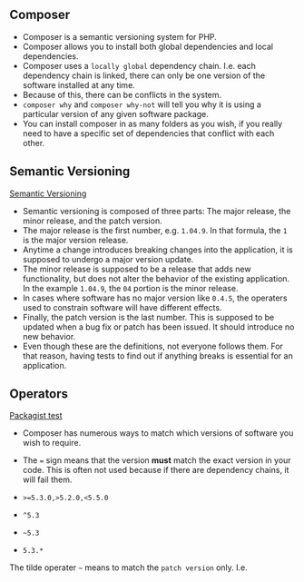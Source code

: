 ## Composer

- Composer is a semantic versioning system for PHP.
- Composer allows you to install both global dependencies and local dependencies.
- Composer uses a `locally global` dependency chain.  I.e. each dependency chain is linked, there can only be one version of the software installed at any time.
- Because of this, there can be conflicts in the system.
- `composer why` and `composer why-not` will tell you why it is using a particular version of any given software package. 
- You can install composer in as many folders as you wish, if you really need to have a specific set of dependencies that conflict with each other. 

## Semantic Versioning

[Semantic Versioning](http://www.semver.org)

- Semantic versioning is composed of three parts:  The major release, the minor release, and the patch version.
- The major release is the first number, e.g. `1.04.9`.  In that formula, the `1` is the major version release.
- Anytime a change introduces breaking changes into the application, it is supposed to undergo a major version update.
- The minor release is supposed to be a release that adds new functionality, but does not alter the behavior of the existing application.  In the example `1.04.9`, the `04` portion is the minor release.
- In cases where software has no major version like `0.4.5`, the operaters used to constrain software will have different effects.
- Finally, the patch version is the last number.  This is supposed to be updated when a bug fix or patch has been issued.  It should introduce no new behavior.
- Even though these are the definitions, not everyone follows them.  For that reason, having tests to find out if anything breaks is essential for an application.

## Operators

[Packagist test](https://semver.mwl.be/)

- Composer has numerous ways to match which versions of software you wish to require.
- The `=` sign means that the version **must** match the exact version in your code.  This is often not used because if there are dependency chains, it will fail them.  

- `>=5.3.0,>5.2.0,<5.5.0`
- `^5.3`
- `~5.3`
- `5.3.*`

The tilde operater `~` means to match the `patch version` only.  I.e. 


